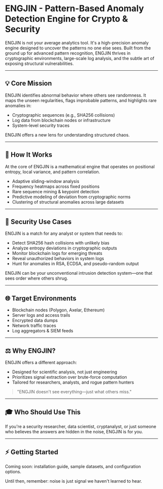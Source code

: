 # ENGJIN - Pattern-Based Anomaly Detection Engine for Crypto & Security

ENGJIN is not your average analytics tool. It's a high-precision anomaly engine designed to uncover the patterns no one else sees. Built from the ground up for advanced pattern recognition, ENGJIN thrives in cryptographic environments, large-scale log analysis, and the subtle art of exposing structural vulnerabilities.

---

## 💡 Core Mission

ENGJIN identifies abnormal behavior where others see randomness. It maps the unseen regularities, flags improbable patterns, and highlights rare anomalies in:

* Cryptographic sequences (e.g., SHA256 collisions)
* Log data from blockchain nodes or infrastructure
* System-level security traces

ENGJIN offers a new lens for understanding structured chaos.

---

## 🧠 How It Works

At the core of ENGJIN is a mathematical engine that operates on positional entropy, local variance, and pattern correlation.

* Adaptive sliding-window analysis
* Frequency heatmaps across fixed positions
* Rare sequence mining & keypoint detection
* Predictive modeling of deviation from cryptographic norms
* Clustering of structural anomalies across large datasets

---

## 🔐 Security Use Cases

ENGJIN is a match for any analyst or system that needs to:

* Detect SHA256 hash collisions with unlikely bias
* Analyze entropy deviations in cryptographic outputs
* Monitor blockchain logs for emerging threats
* Reveal unauthorized behaviors in system logs
* Hunt for anomalies in RSA, ECDSA, and pseudo-random output

ENGJIN can be your unconventional intrusion detection system—one that sees order where others shrug.

---

## 🌐 Target Environments

* Blockchain nodes (Polygon, Axelar, Ethereum)
* Server logs and access trails
* Encrypted data dumps
* Network traffic traces
* Log aggregators & SIEM feeds

---

## ⚖️ Why ENGJIN?

ENGJIN offers a different approach:

* Designed for scientific analysis, not just engineering
* Prioritizes signal extraction over brute-force computation
* Tailored for researchers, analysts, and rogue pattern hunters

> "ENGJIN doesn't see everything—just what others miss."

---

## 🎓 Who Should Use This

If you're a security researcher, data scientist, cryptanalyst, or just someone who believes the answers are hidden in the noise, ENGJIN is for you.

---

## ⚡ Getting Started

Coming soon: installation guide, sample datasets, and configuration options.

Until then, remember: noise is just signal we haven't learned to hear.


